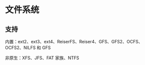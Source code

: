 # 文件系统

## 支持

内置：ext2、ext3、ext4、ReiserFS、Reiser4、GFS、GFS2、OCFS、OCFS2、NILFS 和 GFS

非原生：XFS、JFS、FAT 家族、NTFS